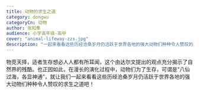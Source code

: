 ```yaml
---
title: 动物的求生之道
category: dongwu
categoryCn: 动物
author: 张知隼
audience: 小学高年级-高中
cover: "animal-lifeway-zzs.jpg"
description: "一起来看看这些历经沧桑岁月仍活跃于世界各地的强大动物们种种令人赞叹的求生之道吧"
---
```


物竞天择，适者生存想必人人都有所耳闻，这个由达尔文提出的观点充分揭示了自然界的残酷。也正因如此，在漫长的演化过程中，动物们为了生存，可谓是“八仙过海，各显神通”，就让我们一起来看看这些历经沧桑岁月仍活跃于世界各地的强大动物们种种令人赞叹的求生之道吧！
